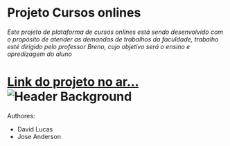 # Projeto Cursos onlines

*Este projeto de plataforma de cursos onlines está sendo desenvolvido com o propósito de atender as demandas de trabalhos da faculdade, trabalho esté dirigido pelo professor Breno, cujo objetivo será o ensino e apredizagem do aluno*


[Link do projeto no ar...](https://gtdavid.github.io/cursos-online "Cursos Onlines")
![Header Background](http://katiaglaisa.com.br/file/uploads/2014/06/275526_Papel-de-Parede-Gato-Fotografo_1920x1200-940x587.jpg "Imagem cabeçalho")
=======


Authores: 
* David Lucas
* Jose Anderson
